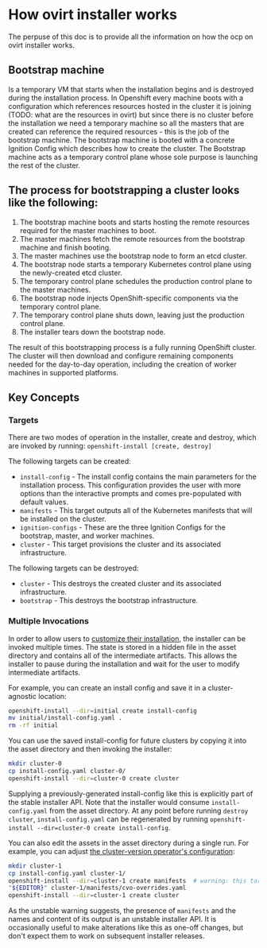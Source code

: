 # How ovirt installer works

The perpuse of this doc is to provide all the information on how the ocp on ovirt installer works.

## Bootstrap machine

Is a temporary VM that starts when the installation begins and is destroyed during the installation process. In Openshift every machine boots with a configuration which references resources hosted in the cluster it is joining (TODO: what are the resources in ovirt) but since there is no cluster before the installation we need a temporary machine so all the masters that are created can reference the required resources - this is the job of the bootstrap machine. The bootstrap machine is booted with a concrete Ignition Config which describes how to create the cluster.
The Bootstrap machine acts as a temporary control plane whose sole purpose is launching the rest of the cluster.

## The process for bootstrapping a cluster looks like the following:

1. The bootstrap machine boots and starts hosting the remote resources required for the master machines to boot.
2. The master machines fetch the remote resources from the bootstrap machine and finish booting.
3. The master machines use the bootstrap node to form an etcd cluster.
4. The bootstrap node starts a temporary Kubernetes control plane using the newly-created etcd cluster.
5. The temporary control plane schedules the production control plane to the master machines.
6. The bootstrap node injects OpenShift-specific components via the temporary control plane.
7. The temporary control plane shuts down, leaving just the production control plane.
8. The installer tears down the bootstrap node.

The result of this bootstrapping process is a fully running OpenShift cluster. The cluster will then download and configure remaining components needed for the day-to-day operation, including the creation of worker machines in supported platforms.

## Key Concepts

### Targets

There are two modes of operation in the installer, create and destroy, which are invoked by running:
`openshift-install [create, destroy]`

The following targets can be created:

- `install-config` - The install config contains the main parameters for the installation process. This configuration provides the user with more options than the interactive prompts and comes pre-populated with default values.
- `manifests` - This target outputs all of the Kubernetes manifests that will be installed on the cluster.
- `ignition-configs` - These are the three Ignition Configs for the bootstrap, master, and worker machines.
- `cluster` - This target provisions the cluster and its associated infrastructure.

The following targets can be destroyed:

- `cluster` - This destroys the created cluster and its associated infrastructure.
- `bootstrap` - This destroys the bootstrap infrastructure.

### Multiple Invocations

In order to allow users to [customize their installation](customization.md), the installer can be invoked multiple times. The state is stored in a hidden file in the asset directory and contains all of the intermediate artifacts. This allows the installer to pause during the installation and wait for the user to modify intermediate artifacts.

For example, you can create an install config and save it in a cluster-agnostic location:

```sh
openshift-install --dir=initial create install-config
mv initial/install-config.yaml .
rm -rf initial
```

You can use the saved install-config for future clusters by copying it into the asset directory and then invoking the installer:

```sh
mkdir cluster-0
cp install-config.yaml cluster-0/
openshift-install --dir=cluster-0 create cluster
```

Supplying a previously-generated install-config like this is explicitly part of the stable installer API.
Note that the installer would consume `install-config.yaml` from the asset directory.
At any point before running `destroy cluster`, `install-config.yaml` can be regenerated by running `openshift-install --dir=cluster-0 create install-config`.

You can also edit the assets in the asset directory during a single run.
For example, you can adjust [the cluster-version operator's configuration][cluster-version]:

```sh
mkdir cluster-1
cp install-config.yaml cluster-1/
openshift-install --dir=cluster-1 create manifests  # warning: this target is unstable
"${EDITOR}" cluster-1/manifests/cvo-overrides.yaml
openshift-install --dir=cluster-1 create cluster
```

As the unstable warning suggests, the presence of `manifests` and the names and content of its output is an unstable installer API.
It is occasionally useful to make alterations like this as one-off changes, but don't expect them to work on subsequent installer releases.

[cluster-version]: https://github.com/openshift/cluster-version-operator/blob/master/docs/dev/clusterversion.md
